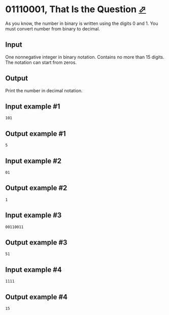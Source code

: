 # 01110001, That Is the Question [⬀](https://www.e-olymp.com/en/contests/9680/problems/85025)
As you know, the number in binary is written using the digits 0 and 1. You must convert number from binary to decimal.

## Input
One nonnegative integer in binary notation. Contains no more than 15 digits. The notation can start from zeros.

## Output
Print the number in decimal notation.

## Input example #1
```
101
```

## Output example #1
```
5
```

## Input example #2
```
01
```

## Output example #2
```
1
```

## Input example #3
```
00110011
```

## Output example #3
```
51
```

## Input example #4
```
1111
```

## Output example #4
```
15
```
